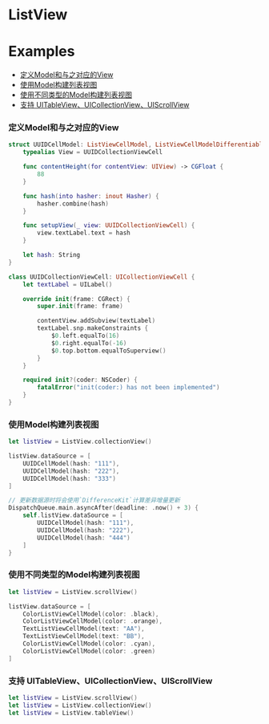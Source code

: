 # ListView

# Examples

* [定义Model和与之对应的View](#定义model和与之对应的view)
* [使用Model构建列表视图](#使用model构建列表视图)
* [使用不同类型的Model构建列表视图](#使用不同类型的model构建列表视图)
* [支持 UITableView、UICollectionView、UIScrollView](#支持-uitableviewuicollectionviewuiscrollview)

### 定义Model和与之对应的View

```swift
struct UUIDCellModel: ListViewCellModel, ListViewCellModelDifferentiable {
    typealias View = UUIDCollectionViewCell

    func contentHeight(for contentView: UIView) -> CGFloat {
        88
    }

    func hash(into hasher: inout Hasher) {
        hasher.combine(hash)
    }

    func setupView(_ view: UUIDCollectionViewCell) {
        view.textLabel.text = hash
    }

    let hash: String
}

class UUIDCollectionViewCell: UICollectionViewCell {
    let textLabel = UILabel()

    override init(frame: CGRect) {
        super.init(frame: frame)

        contentView.addSubview(textLabel)
        textLabel.snp.makeConstraints {
            $0.left.equalTo(16)
            $0.right.equalTo(-16)
            $0.top.bottom.equalToSuperview()
        }
    }

    required init?(coder: NSCoder) {
        fatalError("init(coder:) has not been implemented")
    }
}
```

### 使用Model构建列表视图

```swift
let listView = ListView.collectionView()

listView.dataSource = [
    UUIDCellModel(hash: "111"),
    UUIDCellModel(hash: "222"),
    UUIDCellModel(hash: "333")
]

// 更新数据源时将会使用`DifferenceKit`计算差异增量更新
DispatchQueue.main.asyncAfter(deadline: .now() + 3) {
    self.listView.dataSource = [
        UUIDCellModel(hash: "111"),
        UUIDCellModel(hash: "222"),
        UUIDCellModel(hash: "444")
    ]
}
```


### 使用不同类型的Model构建列表视图

```swift
let listView = ListView.scrollView()

listView.dataSource = [
    ColorListViewCellModel(color: .black),
    ColorListViewCellModel(color: .orange),
    TextListViewCellModel(text: "AA"),
    TextListViewCellModel(text: "BB"),
    ColorListViewCellModel(color: .cyan),
    ColorListViewCellModel(color: .green)
]
```

### 支持 UITableView、UICollectionView、UIScrollView

```swift
let listView = ListView.scrollView()
let listView = ListView.collectionView()
let listView = ListView.tableView()
```
